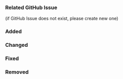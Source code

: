 ### Related GitHub Issue
(if GitHub Issue does not exist, please create new one)

### Added

### Changed

### Fixed

### Removed